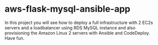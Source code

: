 # aws-flask-mysql-ansible-app
In this project you will see how to deploy a full infrastructure with 2 EC2s servers and a loadbalancer using RDS MySQL instance and also provisioning the Amazon Linux 2 servers with Ansible and CodeDeploy. Have fun.
